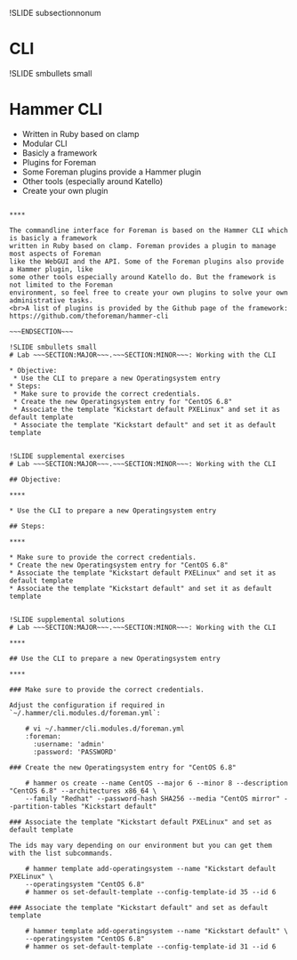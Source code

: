!SLIDE subsectionnonum
# CLI

!SLIDE smbullets small
# Hammer CLI

* Written in Ruby based on clamp
* Modular CLI
 * Basicly a framework
 * Plugins for Foreman
 * Some Foreman plugins provide a Hammer plugin
 * Other tools (especially around Katello)
 * Create your own plugin

~~~SECTION:handouts~~~

****

The commandline interface for Foreman is based on the Hammer CLI which is basicly a framework
written in Ruby based on clamp. Foreman provides a plugin to manage most aspects of Foreman
like the WebGUI and the API. Some of the Foreman plugins also provide a Hammer plugin, like 
some other tools especially around Katello do. But the framework is not limited to the Foreman
environment, so feel free to create your own plugins to solve your own administrative tasks.
<br>A list of plugins is provided by the Github page of the framework: https://github.com/theforeman/hammer-cli

~~~ENDSECTION~~~

!SLIDE smbullets small
# Lab ~~~SECTION:MAJOR~~~.~~~SECTION:MINOR~~~: Working with the CLI

* Objective:
 * Use the CLI to prepare a new Operatingsystem entry
* Steps:
 * Make sure to provide the correct credentials.
 * Create the new Operatingsystem entry for "CentOS 6.8"
 * Associate the template "Kickstart default PXELinux" and set it as default template
 * Associate the template "Kickstart default" and set it as default template


!SLIDE supplemental exercises
# Lab ~~~SECTION:MAJOR~~~.~~~SECTION:MINOR~~~: Working with the CLI

## Objective:

****

* Use the CLI to prepare a new Operatingsystem entry

## Steps:

****

* Make sure to provide the correct credentials.
* Create the new Operatingsystem entry for "CentOS 6.8"
* Associate the template "Kickstart default PXELinux" and set it as default template
* Associate the template "Kickstart default" and set it as default template


!SLIDE supplemental solutions
# Lab ~~~SECTION:MAJOR~~~.~~~SECTION:MINOR~~~: Working with the CLI

****

## Use the CLI to prepare a new Operatingsystem entry

****

### Make sure to provide the correct credentials.

Adjust the configuration if required in `~/.hammer/cli.modules.d/foreman.yml`:

    # vi ~/.hammer/cli.modules.d/foreman.yml
    :foreman:
      :username: 'admin'
      :password: 'PASSWORD'

### Create the new Operatingsystem entry for "CentOS 6.8"

    # hammer os create --name CentOS --major 6 --minor 8 --description "CentOS 6.8" --architectures x86_64 \ 
    --family "Redhat" --password-hash SHA256 --media "CentOS mirror" --partition-tables "Kickstart default"

### Associate the template "Kickstart default PXELinux" and set as default template

The ids may vary depending on our environment but you can get them with the list subcommands.

    # hammer template add-operatingsystem --name "Kickstart default PXELinux" \
    --operatingsystem "CentOS 6.8"
    # hammer os set-default-template --config-template-id 35 --id 6

### Associate the template "Kickstart default" and set as default template

    # hammer template add-operatingsystem --name "Kickstart default" \
    --operatingsystem "CentOS 6.8"
    # hammer os set-default-template --config-template-id 31 --id 6
